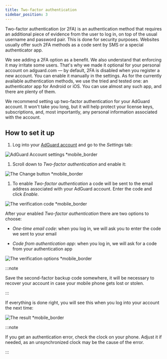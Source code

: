 ```yaml
---
title: Two-factor authentication
sidebar_position: 3
---
```


Two-factor authentication (or 2FA) is an authentication method that requires an additional piece of evidence from the user to log in, on top of the usual username and password pair. This is done for security purposes. Websites usually offer such 2FA methods as a code sent by SMS or a special authenticator app.

We see adding a 2FA option as a benefit. We also understand that enforcing it may irritate some users. That's why we made it optional for your personal account on adguard.com — by default, 2FA is disabled when you register a new account. You can enable it manually in the settings. As for the currently available authentication methods, we use the tried and tested one: an authenticator app for Android or iOS. You can use almost any such app, and there are plenty of them.

We recommend setting up two-factor authentication for your AdGuard account. It won't take you long, but it will help protect your license keys, subscriptions, and, most importantly, any personal information associated with the account.

## How to set it up

1. Log into your [AdGuard account](https://auth.adguard.com/login.html) and go to the *Settings* tab:

 ![AdGuard Account settings *mobile_border](https://cdn.adtidy.org/content/kb/ad_blocker/general/2fa_1.png)

1. Scroll down to *Two-factor authentication* and enable it:

 ![The Change button *mobile_border](https://cdn.adtidy.org/content/kb/ad_blocker/general/2fa_2.png)

1. To enable *Two-factor authentication* a code will be sent to the email address associated with your AdGuard account. Enter the code and click *Enable*.

 ![The verification code *mobile_border](https://cdn.adtidy.org/content/kb/ad_blocker/general/2fa_3.png?)

After your enabled *Two-factor authentication* there are two options to choose:

- *One-time email code*: when you log in, we will ask you to enter the code we sent to your email

- *Code from authentication app*: when you log in, we will ask for a code from your authentication app

![The verification options *mobile_border](https://cdn.adtidy.org/content/kb/ad_blocker/general/2fa_4.png)

:::note

Save the second-factor backup code somewhere, it will be necessary to recover your account in case your mobile phone gets lost or stolen.

:::

If everything is done right, you will see this when you log into your account the next time:

![The result *mobile_border](https://cdn.adtidy.org/content/kb/ad_blocker/general/2fa_success.png)

:::note

If you get an authentication error, check the clock on your phone. Adjust it if needed, as an unsynchronized clock may be the cause of the error.

:::
